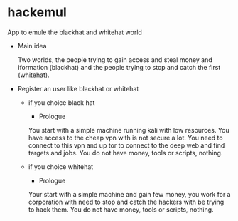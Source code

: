 # hackemul
App to emule the blackhat and whitehat world

* Main idea

  Two worlds, the people trying to gain access and steal money and iformation (blackhat) and the people trying to stop and catch the first (whitehat).

* Register an user like blackhat or whitehat
 
  * if you choice black hat
  
    * Prologue
  
    You start with a simple machine running kali with low resources. You have access to the cheap vpn with is not secure a lot.
    You need to connect to this vpn and up tor to connect to the deep web and find targets and jobs.
    You do not have money, tools or scripts, nothing.
  
  * if you choice whitehat
  
    * Prologue 
  
    Your start with a simple machine and gain few money, you work for a corporation with need to stop and catch
    the hackers with be trying to hack them. You do not have money, tools or scripts, nothing.

